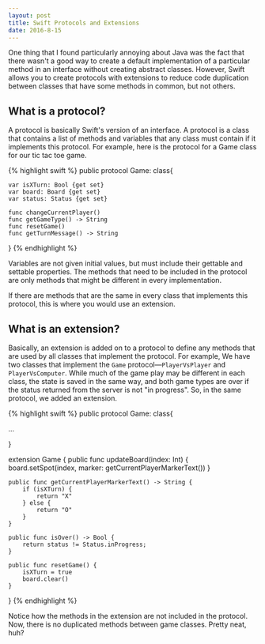 ```yaml
---
layout: post
title: Swift Protocols and Extensions
date: 2016-8-15
---
```


One thing that I found particularly annoying about Java was the fact that there wasn't a good way to create a default implementation of a particular method in an interface without creating abstract classes. However, Swift allows you to create protocols with extensions to reduce code duplication between classes that have some methods in common, but not others.

## What is a protocol?

A protocol is basically Swift's version of an interface. A protocol is a class that contains a list of methods and variables that any class must contain if it implements this protocol. For example, here is the protocol for a Game class for our tic tac toe game.

{% highlight swift %}
public protocol Game: class{

    var isXTurn: Bool {get set}
    var board: Board {get set}
    var status: Status {get set}

    func changeCurrentPlayer()
    func getGameType() -> String
    func resetGame()
    func getTurnMessage() -> String

}
{% endhighlight %}

Variables are not given initial values, but must include their gettable and settable properties. The methods that need to be included in the protocol are only methods that might be different in every implementation.

If there are methods that are the same in every class that implements this protocol, this is where you would use an extension.

## What is an extension?

Basically, an extension is added on to a protocol to define any methods that are used by all classes that implement the protocol. For example, We have two classes that implement the `Game` protocol—`PlayerVsPlayer` and `PlayerVsComputer`. While much of the game play may be different in each class, the state is saved in the same way, and both game types are over if the status returned from the server is not "in progress". So, in the same protocol, we added an extension.

{% highlight swift %}
public protocol Game: class{

...

}

extension Game {
    public func updateBoard(index: Int) {
        board.setSpot(index, marker: getCurrentPlayerMarkerText())
    }

    public func getCurrentPlayerMarkerText() -> String {
        if (isXTurn) {
            return "X"
        } else {
            return "O"
        }
    }

    public func isOver() -> Bool {
        return status != Status.inProgress;
    }

    public func resetGame() {
        isXTurn = true
        board.clear()
    }
}
{% endhighlight %}

Notice how the methods in the extension are not included in the protocol. Now, there is no duplicated methods between game classes. Pretty neat, huh?
